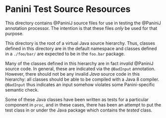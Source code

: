 # Panini Test Source Resources

This directory contains @PaniniJ source files for use in testing the @PaniniJ
annotation processor. The intention is that these files *only* be used for that
purpose.

This directory is the root of a virtual Java source hierarchy. Thus, classes
defined in this directory are in the default namespace and classes defined in
a `./foo/bar/` are expected to be in the `foo.bar` package.

Many of the classes defined in this hierarchy are in fact *invalid* @PaniniJ
source code. In general, these are indicated via the `@BadInput` annotation.
However, there should not be any invalid *Java* source code in this hierarchy:
all classes should be able to be compiled with a Java 8 compiler. `@BadInput`
thus indicates an input somehow violates some Panini-specific semantic check.

Some of these Java classes have been written as tests for a particular
component in `proc`, and in these cases, there has been an attempt to put the
test class in or under the Java package which contains the *tested* class.
